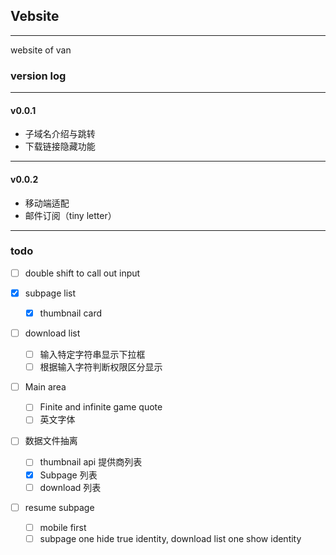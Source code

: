 ## Vebsite
---
website of van

### version log
---

#### v0.0.1
- 子域名介绍与跳转
- 下载链接隐藏功能
---

#### v0.0.2
- 移动端适配
- 邮件订阅（tiny letter）
---

### todo

- [ ] double shift to call out input
- [x] subpage list
  - [x] thumbnail card
  
- [ ] download list

  - [ ] 输入特定字符串显示下拉框
  - [ ] 根据输入字符判断权限区分显示

- [ ] Main area

  - [ ] Finite and infinite game quote
  - [ ] 英文字体

- [ ] 数据文件抽离
  - [ ] thumbnail api 提供商列表
  - [x] Subpage 列表
  - [ ] download 列表

- [ ] resume subpage
  - [ ] mobile first
  - [ ] subpage one hide true identity, download list one show identity
